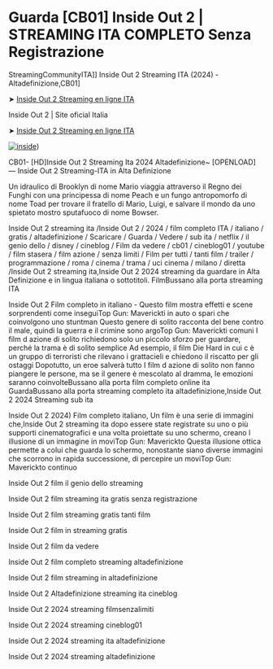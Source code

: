 <h1>Guarda [CB01]  Inside Out 2 | STREAMING ITA COMPLETO Senza Registrazione</h1>

StreamingCommunityITA]] Inside Out 2 Streaming ITA (2024) - Altadefinizione,CB01] 

 ➤  [Inside Out 2 Streaming en ligne ITA](https://bit.ly/3L89lTv)

Inside Out 2 | Site oficial Italia

 ➤  [Inside Out 2 Streaming en ligne ITA](https://bit.ly/3L89lTv)

 [![inside](https://github.com/user-attachments/assets/d5bdad1a-95d9-4de5-a2bd-32b37224836e)](https://bit.ly/3L89lTv))

CB01- [HD]Inside Out 2  Streaming Ita 2024 Altadefinizione~ [OPENLOAD] — Inside Out 2  Streaming-ITA in Alta Definizione

Un idraulico di Brooklyn di nome Mario viaggia attraverso il Regno dei Funghi con una principessa di nome Peach e un fungo antropomorfo di nome Toad per trovare il fratello di Mario, Luigi, e salvare il mondo da uno spietato mostro sputafuoco di nome Bowser.

Inside Out 2  streaming ita /Inside Out 2  / 2024 / film completo ITA / italiano / gratis / altadefinizione / Scaricare / Guarda / Vedere / sub ita / netflix / il genio dello / disney / cineblog / Film da vedere / cb01 / cineblog01 / youtube / film stasera / film azione / senza limiti / Film per tutti / tanti film / trailer / programmazione / roma / cinema / trama / uci cinema / milano / diretta /Inside Out 2  streaming ita,Inside Out 2  2024 streaming da guardare in Alta Definizione e in lingua italiana o sottotitoli. FilmBussano alla porta streaming ITA

Inside Out 2  Film completo in italiano - Questo film mostra effetti e scene sorprendenti come inseguiTop Gun: Maverickti in auto o spari che coinvolgono uno stuntman Questo genere di solito racconta del bene contro il male, quindi la guerra e il crimine sono argoTop Gun: Maverickti comuni I film d azione di solito richiedono solo un piccolo sforzo per guardare, perché la trama è di solito semplice Ad esempio, il film Die Hard in cui c è un gruppo di terroristi che rilevano i grattacieli e chiedono il riscatto per gli ostaggi Dopotutto, un eroe salverà tutto I film d azione di solito non fanno piangere le persone, ma se il genere è mescolato al dramma, le emozioni saranno coinvolteBussano alla porta film completo online ita GuardaBussano alla porta streaming completo ita altadefinizione,Inside Out 2  2024 Streaming sub ita

Inside Out 2  2024) Film completo italiano, Un film è una serie di immagini che,Inside Out 2  streaming ita dopo essere state registrate su uno o più supporti cinematografici e una volta proiettate su uno schermo, creano l illusione di un immagine in moviTop Gun: Maverickto Questa illusione ottica permette a colui che guarda lo schermo, nonostante siano diverse immagini che scorrono in rapida successione, di percepire un moviTop Gun: Maverickto continuo

Inside Out 2  film il genio dello streaming

Inside Out 2  film streaming ita gratis senza registrazione

Inside Out 2  film streaming gratis tanti film

Inside Out 2  film in streaming gratis

Inside Out 2  film da vedere

Inside Out 2  film completo streaming altadefinizione

Inside Out 2  film streaming in altadefinizione

Inside Out 2  Altadefinizione streaming ita cineblog

Inside Out 2  2024 streaming filmsenzalimiti

Inside Out 2  2024 streaming cineblog01

Inside Out 2  2024 streaming ita altadefinizione

Inside Out 2  2024 streaming altadefinizione  
